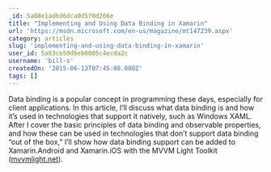 ```yaml
---
_id: 5a88e1adbd6dca0d5f0d266e
title: "Implementing and Using Data Binding in Xamarin"
url: 'https://msdn.microsoft.com/en-us/magazine/mt147239.aspx'
category: articles
slug: 'implementing-and-using-data-binding-in-xamarin'
user_id: 5a83ce59d6eb0005c4ecda2c
username: 'bill-s'
createdOn: '2015-06-13T07:45:08.000Z'
tags: []
---
```


Data binding is a popular concept in programming these days, especially for client applications. In this article, I’ll discuss what data binding is and how it’s used in technologies that support it natively, such as Windows XAML. After I cover the basic principles of data binding and observable properties, and how these can be used in technologies that don’t support data binding “out of the box,” I’ll show how data binding support can be added to Xamarin.Android and Xamarin.iOS with the MVVM Light Toolkit (<a id="ctl00_MTContentSelector1_mainContentContainer_ctl03" href="http://mvvmlight.net/">mvvmlight.net</a>).
